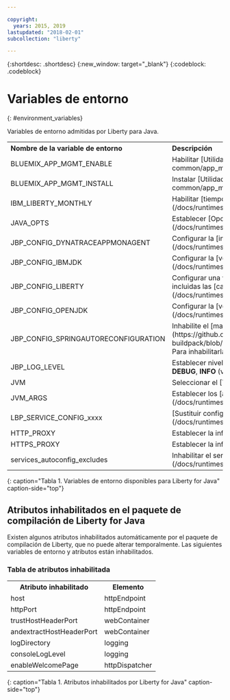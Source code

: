 ```yaml
---

copyright:
  years: 2015, 2019
lastupdated: "2018-02-01"
subcollection: "liberty"

---
```


{:shortdesc: .shortdesc}
{:new_window: target="_blank"}
{:codeblock: .codeblock}


# Variables de entorno
{: #environment_variables}

Variables de entorno admitidas por Liberty para Java.

<table>
<tr>
<th align="left">Nombre de la variable de entorno</th>
<th align="left">Descripción</th>
</tr>

<tr>
<td>BLUEMIX_APP_MGMT_ENABLE</td>
<td>Habilitar [Utilidades de App Management](/docs/runtimes-common/app_mng.html)</td>
</tr>

<tr>
<td>BLUEMIX_APP_MGMT_INSTALL</td>
<td>Instalar [Utilidades de App Management](/docs/runtimes-common/app_mng.html)</td>
</tr>

<tr>
<td>IBM_LIBERTY_MONTHLY</td>
<td>Habilitar [tiempo de ejecución de release mensual de Liberty/](/docs/runtimes/liberty/usingMonthlyRuntime.html)</td>
</tr>

<tr>
<td>JAVA_OPTS</td>
<td>Establecer [Opciones de Java](/docs/runtimes/liberty/customizingJRE.html)</td>
</tr>

<tr>
<td>JBP_CONFIG_DYNATRACEAPPMONAGENT</td>
<td>Configurar la [información sobre ubicación del agente de Dynatrace](/docs/runtimes/liberty/monitoring/dynatrace.html#configuring_liberty_app)</td>
</tr>

<tr>
<td>JBP_CONFIG_IBMJDK </td>
<td>Configurar la [versión de IBM JRE](/docs/runtimes/liberty/customizingJRE.html)</td>
</tr>

<tr>
<td>JBP_CONFIG_LIBERTY</td>
<td>Configurar una variedad de opciones de tiempo de ejecución de Liberty incluidas las [características para archivos WAR o EAR](/docs/runtimes/liberty/optionsForPushing.html#stand_alone_apps)</td>
</tr>

<tr>
<td>JBP_CONFIG_OPENJDK</td>
<td>Configurar la [versión de OpenJDK](/docs/runtimes/liberty/customizingJRE.html)</td>
</tr>

<tr>
<td>JBP_CONFIG_SPRINGAUTORECONFIGURATION </td>
<td>Inhabilite el [marco de Spring Auto-Reconfiguration](https://github.com/cloudfoundry/java-buildpack/blob/master/docs/framework-spring_auto_reconfiguration.md). Para inhabilitarla, establezca el valor en enabled: false. </td>
</tr>

<tr>
<td>JBP_LOG_LEVEL</td>
<td>Establecer nivel de registro del paquete de compilación. Valores posibles: <b>DEBUG</b>, <b>INFO</b> (valor predeterminado), <b>WARN</b>, <b>ERROR</b>, o <b>MUY GRAVE</b></td>
</tr>

<tr>
<td>JVM</td>
<td>Seleccionar el [Tipo de JRE](/docs/runtimes/liberty/customizingJRE.html)</td>
</tr>

<tr>
<td>JVM_ARGS</td>
<td>Establecer los [argumentos de JVM](/docs/runtimes/liberty/customizingJRE.html)</td>
</tr>

<tr>
<td>LBP_SERVICE_CONFIG_xxxx</td>
<td>[Sustituir configuración de servicio](/docs/runtimes/liberty/autoConfig.html#override_service_config)</td>
</tr>

<tr>
<td>HTTP_PROXY</td>
<td>Establecer la información del servidor proxy</td>
</tr>

<tr>
<td>HTTPS_PROXY</td>
<td>Establecer la información del servidor proxy</td>
</tr>

<tr>
<td>services_autoconfig_excludes</td>
<td>Inhabilitar el servicio de [autoconfiguración.](/docs/runtimes/liberty/autoConfig.html#opting_out)</td>
</tr>
</table>
{: caption="Tabla 1. Variables de entorno disponibles para Liberty for Java" caption-side="top"}

## Atributos inhabilitados en el paquete de compilación de Liberty for Java

Existen algunos atributos inhabilitados automáticamente por el paquete de compilación de Liberty, que no puede alterar temporalmente. Las siguientes variables de entorno y atributos están inhabilitados.

### Tabla de atributos inhabilitada

<table>
<tr>
<th>Atributo inhabilitado </th>
<th>Elemento</th>
</tr>

<tr>
<td>host</td>
<td>httpEndpoint</td>
</tr>

<tr>
<td>httpPort</td>
<td>httpEndpoint</td>
</tr>

<tr>
<td>trustHostHeaderPort</td>
<td>webContainer</td>
</tr>

<tr>
<td>andextractHostHeaderPort</td>
<td>webContainer</td>
</tr>

<tr>
<td>logDirectory</td>
<td>logging</td>
</tr>

<tr>
<td>consoleLogLevel</td>
<td>logging</td>
</tr>

<tr>
<td>enableWelcomePage</td>
<td>httpDispatcher</td>
</tr>
</table>
{: caption="Tabla 1. Atributos inhabilitados por Liberty for Java" caption-side="top"}
